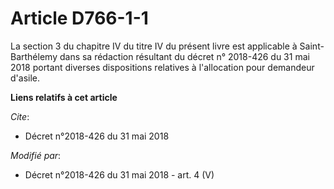 # Article D766-1-1

La section 3 du chapitre IV du titre IV du présent livre est applicable à Saint-Barthélemy dans sa rédaction résultant du
décret n° 2018-426 du 31 mai 2018 portant diverses dispositions relatives à l'allocation pour demandeur d'asile.

**Liens relatifs à cet article**

_Cite_:

  - Décret n°2018-426 du 31 mai 2018

_Modifié par_:

  - Décret n°2018-426 du 31 mai 2018 - art. 4 (V)
